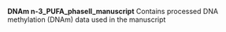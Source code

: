 **DNAm n-3_PUFA_phaseII_manuscript**
Contains processed DNA methylation (DNAm) data used in the manuscript
